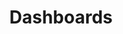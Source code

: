 ---
title: "Dashboards"
linkTitle: "Dashboards"
description: "This section includes all reference documentation for the Cortex Innovation default set of Grafana dashboards."
weight: 10
---